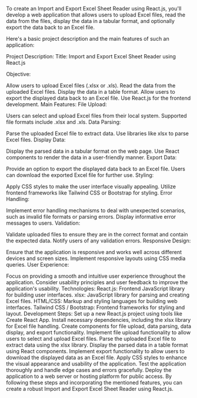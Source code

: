 To create an Import and Export Excel Sheet Reader using React.js, you'll develop a web application that allows users to upload Excel files, read the data from the files, display the data in a tabular format, and optionally export the data back to an Excel file.

Here's a basic project description and the main features of such an application:

Project Description:
Title: Import and Export Excel Sheet Reader using React.js

Objective:

Allow users to upload Excel files (.xlsx or .xls).
Read the data from the uploaded Excel files.
Display the data in a table format.
Allow users to export the displayed data back to an Excel file.
Use React.js for the frontend development.
Main Features:
File Upload:

Users can select and upload Excel files from their local system.
Supported file formats include .xlsx and .xls.
Data Parsing:

Parse the uploaded Excel file to extract data.
Use libraries like xlsx to parse Excel files.
Display Data:

Display the parsed data in a tabular format on the web page.
Use React components to render the data in a user-friendly manner.
Export Data:

Provide an option to export the displayed data back to an Excel file.
Users can download the exported Excel file for further use.
Styling:

Apply CSS styles to make the user interface visually appealing.
Utilize frontend frameworks like Tailwind CSS or Bootstrap for styling.
Error Handling:

Implement error handling mechanisms to deal with unexpected scenarios, such as invalid file formats or parsing errors.
Display informative error messages to users.
Validation:

Validate uploaded files to ensure they are in the correct format and contain the expected data.
Notify users of any validation errors.
Responsive Design:

Ensure that the application is responsive and works well across different devices and screen sizes.
Implement responsive layouts using CSS media queries.
User Experience:

Focus on providing a smooth and intuitive user experience throughout the application.
Consider usability principles and user feedback to improve the application's usability.
Technologies:
React.js: Frontend JavaScript library for building user interfaces.
xlsx: JavaScript library for parsing and creating Excel files.
HTML/CSS: Markup and styling languages for building web interfaces.
Tailwind CSS / Bootstrap: Frontend frameworks for styling and layout.
Development Steps:
Set up a new React.js project using tools like Create React App.
Install necessary dependencies, including the xlsx library for Excel file handling.
Create components for file upload, data parsing, data display, and export functionality.
Implement file upload functionality to allow users to select and upload Excel files.
Parse the uploaded Excel file to extract data using the xlsx library.
Display the parsed data in a table format using React components.
Implement export functionality to allow users to download the displayed data as an Excel file.
Apply CSS styles to enhance the visual appearance and usability of the application.
Test the application thoroughly and handle edge cases and errors gracefully.
Deploy the application to a web server or hosting platform for public access.
By following these steps and incorporating the mentioned features, you can create a robust Import and Export Excel Sheet Reader using React.js.
